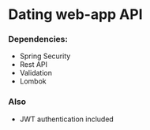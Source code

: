 # Dating web-app API

### Dependencies:

* Spring Security
* Rest API
* Validation
* Lombok

### Also

* JWT authentication included